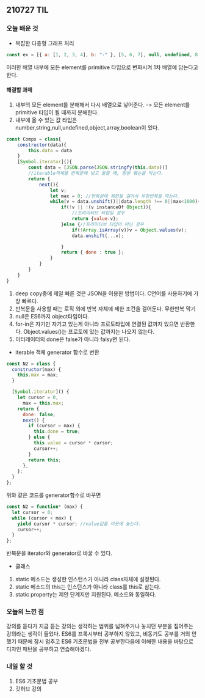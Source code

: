## 210727 TIL

### 오늘 배운 것

- 복잡한 다층형 그래프 처리

```javascript
const ex = [{ a: [1, 2, 3, 4], b: "-" }, [5, 6, 7], null, undefined, 8, 9];
```

<p>이러한 배열 내부에 모든 element를 primitive 타입으로 변화시켜 1차 배열에 담는다고 한다.</p>

#### 해결할 과제

1. 내부의 모든 element를 분해해서 다시 배열으로 넣어준다. -> 모든 element를 primitive 타입이 될 때까지 분해한다.
2. 내부에 올 수 있는 값 타입은 number,string,null,undefined,object,array,boolean이 있다.

```javascript
const Compx = class{
    constructor(data){
        this.data = data
    }
    [Symbol.iterator](){
        const data = [JSON.parse(JSON.stringfy(this.data))]
        //iterable객체를 반복문에 넣고 돌릴 때, 원본 훼손을 막는다.
        return {
            next(){
                let v;
                let max = 0; //반복문에 제한을 걸어서 무한반복을 막는다.
                while(v = data.unshift()||data.length !== 0||max<1000){
                    if(!v || !(v instanceOf Object)){
                        //프리미티브 타입일 경우
                        return {value:v};
                    }else {//프리미티브 타입이 아닌 경우
                        if(!Array.isArray(v))v = Object.values(v);
                        data.unshift(...v);

                    }
                    return { done : true };
                }
            }
        }
    }
}
```

1. deep copy중에 제일 빠른 것은 JSON을 이용한 방법이다. C언어를 사용하기에 가장 빠르다.
2. 반복문을 사용할 때는 로직 외에 반복 자체에 제한 조건을 걸어둔다. 무한반복 막기
3. null은 ES6까지 object타입이다.
4. for-in은 자기만 자기고 있는게 아니라 프로토타입에 연결된 값까지 있으면 반환한다. Object.values()는 프로토에 있는 값까지는 나오지 않는다.
5. 이터레이터의 done은 false가 아니라 falsy면 된다.

- iterable 객체 generator 함수로 변환

```javascript
const N2 = class {
  constructor(max) {
    this.max = max;
  }

  [Symbol.iterator]() {
    let cursor = 0,
      max = this.max;
    return {
      done: false,
      next() {
        if (cursor > max) {
          this.done = true;
        } else {
          this.value = cursor * cursor;
          cursor++;
        }
        return this;
      },
    };
  }
};
```

<p>위와 같은 코드를 generator함수로 바꾸면</p>

```javascript
const N2 = function* (max) {
  let cursor = 0;
  while (cursor < max) {
    yield cursor * cursor; //value깂을 이곳에 놓는다.
    cursor++;
  }
};
```

<p>반복문을 iterator와 generator로 바꿀 수 있다.</p>

- 클래스

1. static 메소드는 생성한 인스턴스가 아니라 class자체에 설정된다.
2. static 메소드의 this는 인스턴스가 아니라 class를 this로 삼는다.
3. static property는 제안 단계지만 지원된다. 메소드와 동일하다.

### 오늘의 느낀 점

<p>강의를 듣다가 지금 듣는 강의는 생각하는 범위를 넓혀주거나 놓치던 부분을 짚어주는 강의라는 생각이 들었다. ES6를 프록시부터 공부하지 않았고, 비동기도 공부를 거의 안했기 때문에 잠시 멈추고 ES6 기초문법을 전부 공부한다음에 이해한 내용을 바탕으로 디자인 패턴을 공부하고 연습해야겠다.</p>

### 내일 할 것

1. ES6 기초문법 공부
2. 깃허브 강의
